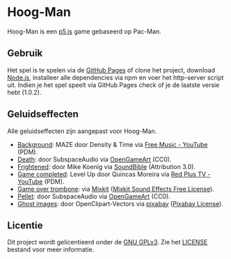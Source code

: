 # Hoog-Man
Hoog-Man is een [p5.js](https://p5js.org/) game gebaseerd op Pac-Man.
## Gebruik
Het spel is te spelen via de [GitHub Pages](https://dylansealy.github.io/Hoog-Man/dist/) of clone het project, download [Node.js](https://nodejs.org/en/download/), installeer alle dependencies via npm en voer het http-server script uit. Indien je het spel speelt via GitHub Pages check of je de laatste versie hebt (1.0.2).
## Geluidseffecten
Alle geluidseffecten zijn aangepast voor Hoog-Man.
* [Background](dist/assets/audio/background.webm): MAZE door Density & Time via [Free Music - YouTube](https://www.youtube.com/watch?v=OuRvOCf9mJ4&list=PLwJjxqYuirCLkq42mGw4XKGQlpZSfxsYd&index=3) (PDM).
* [Death](dist/assets/audio/death.webm): door SubspaceAudio via [OpenGameArt](https://opengameart.org/content/512-sound-effects-8-bit-style) (CC0).
* [Frightened](dist/assets/audio/frightened.webm): door Mike Koenig via [SoundBible](http://soundbible.com/1258-Tick-Tock.html) (Attribution 3.0).
* [Game completed](dist/assets/audio/gameCompleted.webm): Level Up door Quincas Moreira via [Red Plus TV - YouTube](https://www.youtube.com/watch?v=5FiWRmMzVbo) (PDM).
* [Game over trombone](dist/assets/audio/gameOver.webm): via [Mixkit](https://mixkit.co/free-sound-effects/game-over) ([Mixkit Sound Effects Free License](https://mixkit.co/license/#sfxFree_)).
* [Pellet](dist/assets/audio/pellet.webm): door SubspaceAudio via [OpenGameArt](https://opengameart.org/content/512-sound-effects-8-bit-style) (CC0).
* [Ghost images](dist/assets/images/): door OpenClipart-Vectors via [pixabay](https://pixabay.com/images/search/pacman/) ([Pixabay License](https://pixabay.com/service/license/)).
## Licentie
Dit project wordt gelicentieerd onder de [GNU GPLv3](https://www.gnu.org/licenses/gpl-3.0.html). Zie het [LICENSE](LICENSE) bestand voor meer informatie.
